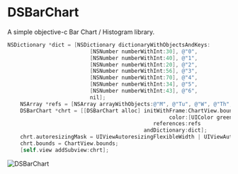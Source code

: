 DSBarChart
==========
A simple objective-c Bar Chart / Histogram library.


```objective-c
NSDictionary *dict = [NSDictionary dictionaryWithObjectsAndKeys:
                          [NSNumber numberWithInt:30], @"0",
                          [NSNumber numberWithInt:40], @"1",
                          [NSNumber numberWithInt:20], @"2",
                          [NSNumber numberWithInt:56], @"3",
                          [NSNumber numberWithInt:70], @"4",
                          [NSNumber numberWithInt:34], @"5",
                          [NSNumber numberWithInt:43], @"6",
                          nil];
    NSArray *refs = [NSArray arrayWithObjects:@"M", @"Tu", @"W", @"Th", @"F", @"Sa", @"Su", nil];
    DSBarChart *chrt = [[DSBarChart alloc] initWithFrame:ChartView.bounds
                                                   color:[UIColor greenColor]
                                              references:refs
                                           andDictionary:dict];
    chrt.autoresizingMask = UIViewAutoresizingFlexibleWidth | UIViewAutoresizingFlexibleHeight;
    chrt.bounds = ChartView.bounds;
    [self.view addSubview:chrt];
```


<img src="https://raw.github.com/dhilipsiva/DSBarChart/master/DSBarChart.png"
 alt="DSBarChart" title="A simple objective-c Bar Chart / Histogram library." align="canter"/>
